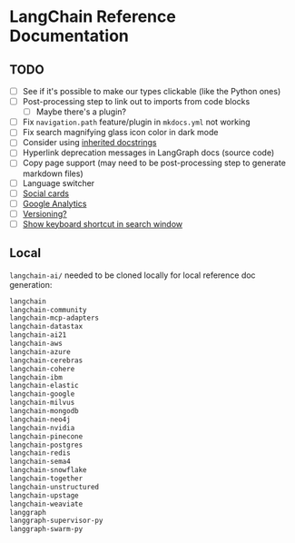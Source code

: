 # LangChain Reference Documentation

## TODO

- [ ] See if it's possible to make our types clickable (like the Python ones)
- [ ] Post-processing step to link out to imports from code blocks
  - [ ] Maybe there's a plugin?
- [ ] Fix `navigation.path` feature/plugin in `mkdocs.yml` not working
- [ ] Fix search magnifying glass icon color in dark mode
- [ ] Consider using [inherited docstrings](https://mkdocstrings.github.io/griffe/extensions/official/inherited-docstrings/)
- [ ] Hyperlink deprecation messages in LangGraph docs (source code)
- [ ] Copy page support (may need to be post-processing step to generate markdown files)
- [ ] Language switcher
- [ ] [Social cards](https://squidfunk.github.io/mkdocs-material/setup/setting-up-social-cards/)
- [ ] [Google Analytics](https://mrkeo.github.io/setup/setting-up-site-analytics)
- [ ] [Versioning?](https://mrkeo.github.io/setup/setting-up-versioning)
- [ ] [Show keyboard shortcut in search window](https://github.com/squidfunk/mkdocs-material/issues/2574#issuecomment-821979698)

## Local

`langchain-ai/` needed to be cloned locally for local reference doc generation:

```txt
langchain
langchain-community
langchain-mcp-adapters
langchain-datastax
langchain-ai21
langchain-aws
langchain-azure
langchain-cerebras
langchain-cohere
langchain-ibm
langchain-elastic
langchain-google
langchain-milvus
langchain-mongodb
langchain-neo4j
langchain-nvidia
langchain-pinecone
langchain-postgres
langchain-redis
langchain-sema4
langchain-snowflake
langchain-together
langchain-unstructured
langchain-upstage
langchain-weaviate
langgraph
langgraph-supervisor-py
langgraph-swarm-py
```

